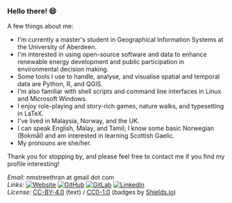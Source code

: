 ### Hello there! 😄

A few things about me:

- I'm currently a master's student in Geographical Information Systems at the University of Aberdeen.
- I'm interested in using open-source software and data to enhance renewable energy development and public participation in environmental decision making.
- Some tools I use to handle, analyse, and visualise spatial and temporal data are Python, R, and QGIS.
- I'm also familiar with shell scripts and command line interfaces in Linux and Microsoft Windows.
- I enjoy role-playing and story-rich games, nature walks, and typesetting in LaTeX.
- I've lived in Malaysia, Norway, and the UK.
- I can speak English, Malay, and Tamil; I know some basic Norwegian (Bokmål) and am interested in learning Scottish Gaelic.
- My pronouns are she/her.

Thank you for stopping by, and please feel free to contact me if you find my profile interesting!

*Email:* nmstreethran at gmail dot com \
*Links:*
[![Website](https://img.shields.io/badge/Website-white)](https://nithiya.gitlab.io/)
[![GitHub](https://img.shields.io/badge/GitHub-white?logo=github&logoColor=black)](https://github.com/nmstreethran)
[![GitLab](https://img.shields.io/badge/GitLab-white?logo=gitlab)](https://gitlab.com/nithiya)
[![LinkedIn](https://img.shields.io/badge/LinkedIn-white?logo=linkedin&logoColor=blue)](https://www.linkedin.com/in/nmstreethran/) \
*License:* [CC-BY-4.0](https://creativecommons.org/licenses/by/4.0/) (text) / [CC0-1.0](https://creativecommons.org/publicdomain/zero/1.0/) (badges by [Shields.io](https://shields.io/))

